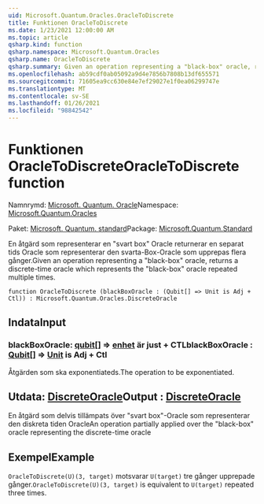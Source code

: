 ```yaml
---
uid: Microsoft.Quantum.Oracles.OracleToDiscrete
title: Funktionen OracleToDiscrete
ms.date: 1/23/2021 12:00:00 AM
ms.topic: article
qsharp.kind: function
qsharp.namespace: Microsoft.Quantum.Oracles
qsharp.name: OracleToDiscrete
qsharp.summary: Given an operation representing a "black-box" oracle, returns a discrete-time oracle which represents the "black-box" oracle repeated multiple times.
ms.openlocfilehash: ab59cdf0ab05092a9d4e7856b7808b13df655571
ms.sourcegitcommit: 71605ea9cc630e84e7ef29027e1f0ea06299747e
ms.translationtype: MT
ms.contentlocale: sv-SE
ms.lasthandoff: 01/26/2021
ms.locfileid: "98842542"
---
```

# <a name="oracletodiscrete-function"></a><span data-ttu-id="06df4-102">Funktionen OracleToDiscrete</span><span class="sxs-lookup"><span data-stu-id="06df4-102">OracleToDiscrete function</span></span>

<span data-ttu-id="06df4-103">Namnrymd: [Microsoft. Quantum. Oracle](xref:Microsoft.Quantum.Oracles)</span><span class="sxs-lookup"><span data-stu-id="06df4-103">Namespace: [Microsoft.Quantum.Oracles](xref:Microsoft.Quantum.Oracles)</span></span>

<span data-ttu-id="06df4-104">Paket: [Microsoft. Quantum. standard](https://nuget.org/packages/Microsoft.Quantum.Standard)</span><span class="sxs-lookup"><span data-stu-id="06df4-104">Package: [Microsoft.Quantum.Standard](https://nuget.org/packages/Microsoft.Quantum.Standard)</span></span>


<span data-ttu-id="06df4-105">En åtgärd som representerar en "svart box" Oracle returnerar en separat tids Oracle som representerar den svarta-Box-Oracle som upprepas flera gånger.</span><span class="sxs-lookup"><span data-stu-id="06df4-105">Given an operation representing a "black-box" oracle, returns a discrete-time oracle which represents the "black-box" oracle repeated multiple times.</span></span>

```qsharp
function OracleToDiscrete (blackBoxOracle : (Qubit[] => Unit is Adj + Ctl)) : Microsoft.Quantum.Oracles.DiscreteOracle
```


## <a name="input"></a><span data-ttu-id="06df4-106">Indata</span><span class="sxs-lookup"><span data-stu-id="06df4-106">Input</span></span>

### <a name="blackboxoracle--qubit--unit--is-adj--ctl"></a><span data-ttu-id="06df4-107">blackBoxOracle: [qubit](xref:microsoft.quantum.lang-ref.qubit)[] => [enhet](xref:microsoft.quantum.lang-ref.unit)  är just + CTL</span><span class="sxs-lookup"><span data-stu-id="06df4-107">blackBoxOracle : [Qubit](xref:microsoft.quantum.lang-ref.qubit)[] => [Unit](xref:microsoft.quantum.lang-ref.unit)  is Adj + Ctl</span></span>

<span data-ttu-id="06df4-108">Åtgärden som ska exponentiateds.</span><span class="sxs-lookup"><span data-stu-id="06df4-108">The operation to be exponentiated.</span></span>



## <a name="output--discreteoracle"></a><span data-ttu-id="06df4-109">Utdata: [DiscreteOracle](xref:Microsoft.Quantum.Oracles.DiscreteOracle)</span><span class="sxs-lookup"><span data-stu-id="06df4-109">Output : [DiscreteOracle](xref:Microsoft.Quantum.Oracles.DiscreteOracle)</span></span>

<span data-ttu-id="06df4-110">En åtgärd som delvis tillämpats över "svart box"-Oracle som representerar den diskreta tiden Oracle</span><span class="sxs-lookup"><span data-stu-id="06df4-110">An operation partially applied over the "black-box" oracle representing the discrete-time oracle</span></span>

## <a name="example"></a><span data-ttu-id="06df4-111">Exempel</span><span class="sxs-lookup"><span data-stu-id="06df4-111">Example</span></span>

<span data-ttu-id="06df4-112">`OracleToDiscrete(U)(3, target)` motsvarar `U(target)` tre gånger upprepade gånger.</span><span class="sxs-lookup"><span data-stu-id="06df4-112">`OracleToDiscrete(U)(3, target)` is equivalent to `U(target)` repeated three times.</span></span>